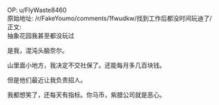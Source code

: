
OP: u/FlyWaste8460  
原始地址: /r/FakeYoumo/comments/1fwudkw/找到工作后都没时间玩迪了/  
正文:  
抽象花园我甚至都没玩过

是我，混沌头脑奈尔。

山里面小地方，我决定不交社保了。还能每月多几百块钱。

但是他们最近让我负责招人。

我都想笑了，还每天有指标。你马币，紫腊公司就是恶心。

